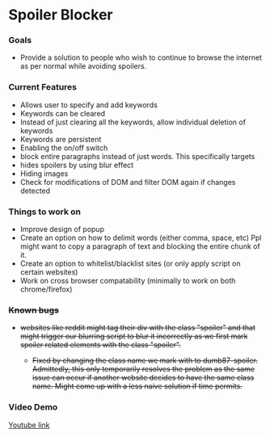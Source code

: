 <!DOCTYPE html>
<html>
    <body>
        <h1> Spoiler Blocker</h1>
        <h3>Goals</h3>
        <ul>
            <li>Provide a solution to people who wish to continue to browse the internet as per normal while avoiding spoilers.</li>
        </ul>
        <h3>Current Features</h3>
        <ul>
            <li>Allows user to specify and add keywords</li>
            <li>Keywords can be cleared</li>
            <li>Instead of just clearing all the keywords, allow individual deletion of keywords</li>
            <li>Keywords are persistent</li>
            <li>Enabling the on/off switch</li>
            <li>block entire paragraphs instead of just words. This specifically targets</li>
            <li>hides spoilers by using blur effect</li>
            <li>Hiding images</li>
            <li>Check for modifications of DOM and filter DOM again if changes detected</li>
        </ul>
        <h3>Things to work on</h3>
        <ul>
            <li>Improve design of popup</li>
            <li>Create an option on how to delimit words (either comma, space, etc) Ppl might want to copy a paragraph of text and blocking the entire chunk of it.</li>
            <li>Create an option to whitelist/blacklist sites (or only apply script on certain websites)</li>
            <li>Work on cross browser compatability (minimally to work on both chrome/firefox)</li>
        </ul>
        <div style="text-decoration:line-through">
        <h3>Known bugs</h3>
        <ul>
            <li>websites like reddit might tag their div with the class "spoiler" and that might trigger our blurring script to blur it incorrectly as we first mark spoiler related elements with the class "spoiler".</li>
                <ul>
                    <li>Fixed by changing the class name we mark with to dumb87-spoiler. Admittedly, this only temporarily resolves the problem as the same issue can occur if another website decides to have the same class name. Might come up with a less naive solution if time permits.</li>
                </ul>
        </ul>
        </div>
        <h3>Video Demo</h3>
        <a href="https://www.youtube.com/watch?v=ABHz1v017_w&feature=youtu.be">Youtube link</a>
    </body>
</html>